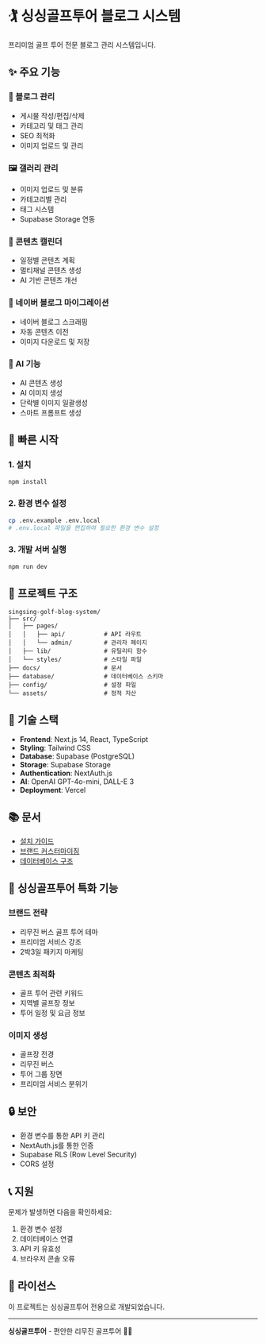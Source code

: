 # 🏌️ 싱싱골프투어 블로그 시스템

프리미엄 골프 투어 전문 블로그 관리 시스템입니다.

## ✨ 주요 기능

### 📝 블로그 관리
- 게시물 작성/편집/삭제
- 카테고리 및 태그 관리
- SEO 최적화
- 이미지 업로드 및 관리

### 🖼️ 갤러리 관리
- 이미지 업로드 및 분류
- 카테고리별 관리
- 태그 시스템
- Supabase Storage 연동

### 📅 콘텐츠 캘린더
- 일정별 콘텐츠 계획
- 멀티채널 콘텐츠 생성
- AI 기반 콘텐츠 개선

### 🔄 네이버 블로그 마이그레이션
- 네이버 블로그 스크래핑
- 자동 콘텐츠 이전
- 이미지 다운로드 및 저장

### 🤖 AI 기능
- AI 콘텐츠 생성
- AI 이미지 생성
- 단락별 이미지 일괄생성
- 스마트 프롬프트 생성

## 🚀 빠른 시작

### 1. 설치
```bash
npm install
```

### 2. 환경 변수 설정
```bash
cp .env.example .env.local
# .env.local 파일을 편집하여 필요한 환경 변수 설정
```

### 3. 개발 서버 실행
```bash
npm run dev
```

## 📁 프로젝트 구조

```
singsing-golf-blog-system/
├── src/
│   ├── pages/
│   │   ├── api/           # API 라우트
│   │   └── admin/         # 관리자 페이지
│   ├── lib/               # 유틸리티 함수
│   └── styles/            # 스타일 파일
├── docs/                  # 문서
├── database/              # 데이터베이스 스키마
├── config/                # 설정 파일
└── assets/                # 정적 자산
```

## 🔧 기술 스택

- **Frontend**: Next.js 14, React, TypeScript
- **Styling**: Tailwind CSS
- **Database**: Supabase (PostgreSQL)
- **Storage**: Supabase Storage
- **Authentication**: NextAuth.js
- **AI**: OpenAI GPT-4o-mini, DALL-E 3
- **Deployment**: Vercel

## 📚 문서

- [설치 가이드](docs/installation-guide.md)
- [브랜드 커스터마이징](docs/brand-customization.md)
- [데이터베이스 구조](database/database-schema.md)

## 🎯 싱싱골프투어 특화 기능

### 브랜드 전략
- 리무진 버스 골프 투어 테마
- 프리미엄 서비스 강조
- 2박3일 패키지 마케팅

### 콘텐츠 최적화
- 골프 투어 관련 키워드
- 지역별 골프장 정보
- 투어 일정 및 요금 정보

### 이미지 생성
- 골프장 전경
- 리무진 버스
- 투어 그룹 장면
- 프리미엄 서비스 분위기

## 🔒 보안

- 환경 변수를 통한 API 키 관리
- NextAuth.js를 통한 인증
- Supabase RLS (Row Level Security)
- CORS 설정

## 📞 지원

문제가 발생하면 다음을 확인하세요:
1. 환경 변수 설정
2. 데이터베이스 연결
3. API 키 유효성
4. 브라우저 콘솔 오류

## 📄 라이선스

이 프로젝트는 싱싱골프투어 전용으로 개발되었습니다.

---

**싱싱골프투어** - 편안한 리무진 골프투어 🏌️‍♂️
